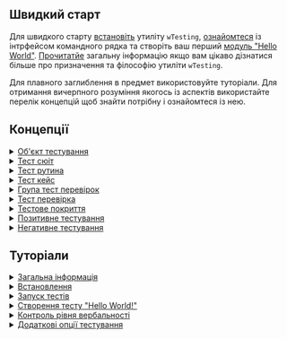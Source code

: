 ## Швидкий старт

Для швидкого старту [встановіть](<./tutorial/Installation.md>) утиліту `wTesting`, [ознайомтеся](<./tutorial/CLI.md>) із інтрфейсом командного рядка та створіть ваш перший [модуль "Hello World"](<./tutorial/HelloWorld.md>). [Прочитатйе](<./tutorial/Abstract.md>) загальну інформацію якщо вам цікаво дізнатися більше про призначення та філософію утиліти `wTesting`.

Для плавного заглиблення в предмет використовуйте туторіали. Для отримання вичерпного розуміння якогось із аспектів використайте перелік концепцій щоб знайти потрібну і ознайомтеся із нею.

## Концепції

<details><summary><a href="./concept/TestObject.md">
      Об'єкт тестування
  </a></summary>
  Об'єкт тестування - система, коректна робота, якої тестується.
</details>
<details><summary><a href="./concept/TestSuite.md">
      Тест сюіт
  </a></summary>
  Тест сюіт ( тестовий комлект, тестовий набір ) - це набір тест рутин, та тестових данних для тестування об'єкту тестування.
</details>
<details><summary><a href="./concept/TestRoutine.md">
      Тест рутина
  </a></summary>
    Тест рутина - рутина ( функція, метод ) розроблена для тестування, якогось із аспектів об'кту тестування. Тест рутина виконується послідовно та містить тест перевірки та тест кейси.
</details>
<details><summary><a href="./concept/TestCase.md#Тест-кейс">
      Тест кейс
  </a></summary>
    Тест кейс або група тест перевірок -- це одна або декілька тест перевірок із супровідним кодом поєднаних в логічну структурну одиницю для перевірки функціональності якогось аспекту об'єкту, що тестується.
</details>
<details><summary><a href="./concept/TestCase.md#Тест-кейс">
      Група тест перевірок
  </a></summary>
    Тест кейс або група тест перевірок -- це одна або декілька тест перевірок із супровідним кодом поєднаних в логічну структурну одиницю для перевірки функціональності якогось аспекту об'єкту, що тестується.
</details>
<details><summary><a href="./concept/TestCheck.md">
      Тест перевірка
  </a></summary>
  Тест перевірка - це найменша структурна одиниця тестування, призначена для перевірки лише одного очікуваного результату виконання тесту.
</details>
<details><summary><a href="./concept/TestCoverage.md">
      Тестове покриття
  </a></summary>
  Тестове покриття — метрика тестування програмного забезпечення, що визначає відсотком тестованого вихідного коду програми.
</details>
<details><summary><a href="./concept/TestPositiveAndNegative.md">
      Позитивне тестування
  </a></summary>
  Тестування коректності роботи об'єкта тестування за нормальних умов та відсутності помилок в вхідних даних та стані.
</details>
<details><summary><a href="./concept/TestPositiveAndNegative.md">
      Негативне тестування
  </a></summary>
  Тестування коректності обробки об'єктом тестування помилкових даних чи стану.
</details>

## Туторіали

<details><summary><a href="./tutorial/Abstract.md">
      Загальна інформація
  </a></summary>
  Загальна інформація про утиліту wTesting.
</details>
<details><summary><a href="./tutorial/Installation.md">
      Встановлення
  </a></summary>
  Процедура встановлення утиліти wTesting.
</details>
<details><summary><a href="./tutorial/TestExecution.md">
      Запуск тестів
  </a></summary>
  Як запускати тест кейси, тест рутини, тест сюіти.  
</details>
<details><summary><a href="./concept/TestCreation.md">
      Створення тесту "Hello World!"
  </a></summary>
  Створення модульного тесту для тестування функції виводу в консоль.
</details>
<details><summary><a href="./tutorial/Verbosity.md">
      Контроль рівня вербальності
  </a></summary>
  Зміна кількості виведеної інформації виконання тесту з опцією verbosity.
</details>
<details><summary><a href="./tutorial/TestOptions.md">
      Додаткові опції тестування
  </a></summary>
  Застосування опцій для налаштування проходження тестів.
</details>
